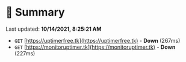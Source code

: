 # 📖 Summary
Last updated: **10/14/2021, 8:25:21 AM**

- `GET` [https://uptimerfree.tk](https://uptimerfree.tk) - **Down** (267ms)
- `GET` [https://monitoruptimer.tk](https://monitoruptimer.tk) - **Down** (227ms)
